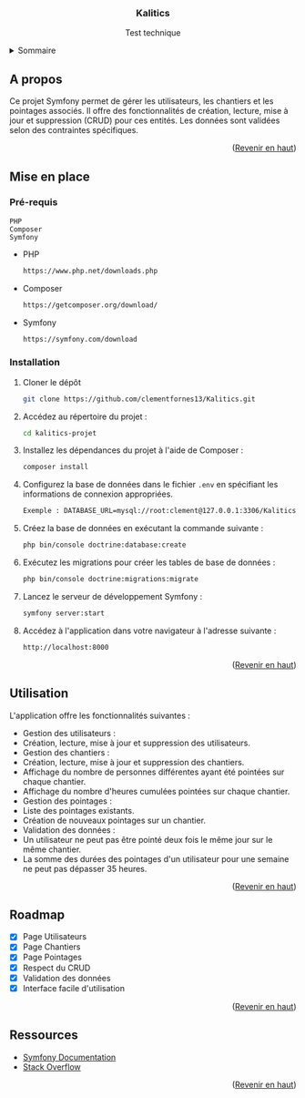 <a name="readme-top"></a>

<br />
<div align="center">
  <a href="https://github.com/clementfornes13/Kalitics">
  </a>
  <h3 align="center">Kalitics</h3>

  <p align="center">
    Test technique
    <br />
  </p>
</div>


<!-- SOMMAIRE -->
<details>
  <summary>Sommaire</summary>
  <ol>
    <li>
      <a href="#a-propos">A propos</a>
    </li>
    <li>
      <a href="#mise-en-place">Mise en place</a>
      <ul>
        <li><a href="#prerequis">Pré-requis</a></li>
        <li><a href="#installation">Installation</a></li>
      </ul>
    </li>
    <li><a href="#utilisation">Utilisation</a></li>
    <li><a href="#roadmap">Roadmap</a></li>
    <li><a href="#ressources">Ressources utilisés</a></li>
  </ol>
</details>


<!-- A propos -->
## A propos


Ce projet Symfony permet de gérer les utilisateurs, les chantiers et les pointages associés. Il offre des fonctionnalités de création, lecture, mise à jour et suppression (CRUD) pour ces entités. 
Les données sont validées selon des contraintes spécifiques.

<p align="right">(<a href="#readme-top">Revenir en haut</a>)</p>


<!-- Mise en place -->
## Mise en place

### Pré-requis

    PHP
    Composer
    Symfony

* PHP
  ```sh
  https://www.php.net/downloads.php
  ```
* Composer
  ```sh
  https://getcomposer.org/download/
  ```
* Symfony
  ```sh
  https://symfony.com/download
  ```

### Installation

1. Cloner le dépôt
   ```sh
   git clone https://github.com/clementfornes13/Kalitics.git
   ```
2. Accédez au répertoire du projet :
   ```sh
   cd kalitics-projet
   ```
3. Installez les dépendances du projet à l'aide de Composer :
   ```sh
   composer install
   ```
4. Configurez la base de données dans le fichier `.env` en spécifiant les informations de connexion appropriées.
   ```sh
   Exemple : DATABASE_URL=mysql://root:clement@127.0.0.1:3306/Kalitics
   ```
5. Créez la base de données en exécutant la commande suivante :
   ```sh
   php bin/console doctrine:database:create
   ```
6. Exécutez les migrations pour créer les tables de base de données :
   ```sh
   php bin/console doctrine:migrations:migrate
   ```
7. Lancez le serveur de développement Symfony :
   ```sh
   symfony server:start
   ```
8. Accédez à l'application dans votre navigateur à l'adresse suivante :
   ```sh
   http://localhost:8000
   ```
<p align="right">(<a href="#readme-top">Revenir en haut</a>)</p>


<!-- Exemples -->
## Utilisation

L'application offre les fonctionnalités suivantes :

- Gestion des utilisateurs :
- Création, lecture, mise à jour et suppression des utilisateurs.
- Gestion des chantiers :
- Création, lecture, mise à jour et suppression des chantiers.
- Affichage du nombre de personnes différentes ayant été pointées sur chaque chantier.
- Affichage du nombre d'heures cumulées pointées sur chaque chantier.
- Gestion des pointages :
- Liste des pointages existants.
- Création de nouveaux pointages sur un chantier.
- Validation des données :
 - Un utilisateur ne peut pas être pointé deux fois le même jour sur le même chantier.
 - La somme des durées des pointages d'un utilisateur pour une semaine ne peut pas dépasser 35 heures.


<p align="right">(<a href="#readme-top">Revenir en haut</a>)</p>


<!-- ROADMAP -->
## Roadmap

- [x] Page Utilisateurs
- [x] Page Chantiers
- [x] Page Pointages
- [x] Respect du CRUD
- [x] Validation des données
- [x] Interface facile d'utilisation

<p align="right">(<a href="#readme-top">Revenir en haut</a>)</p>

<!-- Ressources utilisées -->
## Ressources

* [Symfony Documentation](https://symfony.com/doc/current/index.html)
* [Stack Overflow](https://stackoverflow.com/)

<p align="right">(<a href="#readme-top">Revenir en haut</a>)</p>

